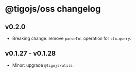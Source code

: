# @tigojs/oss changelog

## v0.2.0

- Breaking change: remove `parseInt` operation for `ctx.query`.

## v0.1.27 - v0.1.28

- Minor: upgrade `@tigojs/utils`.
